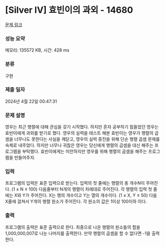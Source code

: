 # [Silver IV] 효빈이의 과외 - 14680 

[문제 링크](https://www.acmicpc.net/problem/14680) 

### 성능 요약

메모리: 135572 KB, 시간: 428 ms

### 분류

구현

### 제출 일자

2024년 4월 22일 00:47:31

### 문제 설명

<p>영우는 최근 행렬에 대해 관심을 갖기 시작했다. 하지만 혼자 공부하기 힘들었던 영우는 효빈이에게 과외를 받기로 했다. 영우의 실력을 테스트 해본 효빈이는 영우가 행렬의 곱셈을 너무나도 못한다는 사실을 깨닫고, 영우의 실력 증진을 위해 단순 행렬 곱셈 문제를 숙제로 내주었다. 하지만 너무나 귀찮은 영우는 당신에게 행렬의 곱셈을 대신 해주는 프로그램을 부탁했다. 효빈이에게는 미안하지만 영우를 위해 행렬의 곱셈을 해주는 프로그램을 만들어주자.</p>

### 입력 

 <p>프로그램의 입력은 표준 입력으로 받는다. 입력의 첫 줄에는 행렬의 총 개수N이 주어진다. (1 ≤ N ≤ 100) 다음줄부터 N개의 행렬이 차례대로 주어진다. 각 행렬의 입력 첫 줄에는 X와 Y가 주어진다. X는 행의 개수이고 Y는 열의 개수이다. (1 ≤ X, Y ≤ 50) 다음 X줄에 걸쳐서 Y개의 행렬 원소가 주어진다. 각 원소의 값은 1이상 100이하 이다.</p>

### 출력 

 <p>프로그램의 출력은 표준 출력으로 한다. 최종으로 나온 행렬의 원소들의 합을 1,000,000,007로 나눈 나머지를 출력한다. 만약 행렬의 곱셈을 할 수 없다면 -1을 출력한다.</p>

